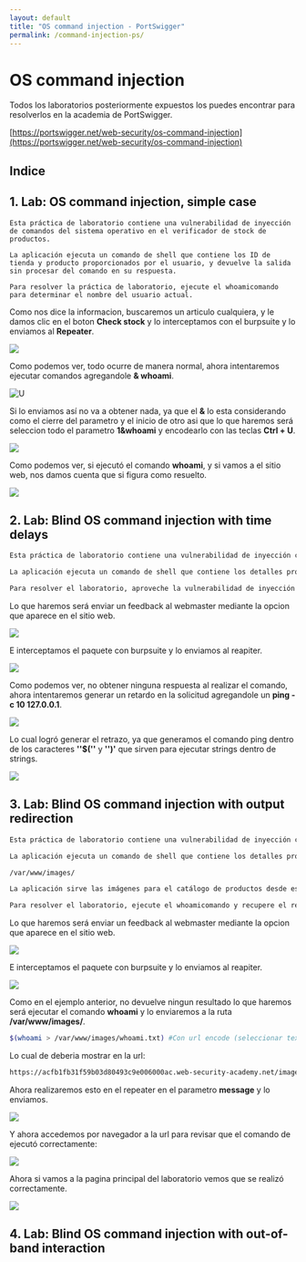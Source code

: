 ```yaml
---
layout: default
title: "OS command injection - PortSwigger"
permalink: /command-injection-ps/
---
```


# OS command injection

Todos los laboratorios posteriormente expuestos los puedes encontrar para resolverlos en la academia de PortSwigger.

[https://portswigger.net/web-security/os-command-injection](https://portswigger.net/web-security/os-command-injection)

## Indice



## 1. Lab: OS command injection, simple case

```text
Esta práctica de laboratorio contiene una vulnerabilidad de inyección de comandos del sistema operativo en el verificador de stock de productos.

La aplicación ejecuta un comando de shell que contiene los ID de tienda y producto proporcionados por el usuario, y devuelve la salida sin procesar del comando en su respuesta.

Para resolver la práctica de laboratorio, ejecute el whoamicomando para determinar el nombre del usuario actual.
```

Como nos dice la informacion, buscaremos un articulo cualquiera, y le damos clic en el boton **Check stock** y lo interceptamos con el burpsuite y lo enviamos al **Repeater**.

![](img1.png)

Como podemos ver, todo ocurre de manera normal, ahora intentaremos ejecutar comandos agregandole **& whoami**.

![U](img2.png)

Si lo enviamos así no va a obtener nada, ya que el **&** lo esta considerando como el cierre del parametro y el inicio de otro asi que lo que haremos será seleccion todo el parametro **1&whoami** y encodearlo con las teclas **Ctrl + U**.

![](img3.png)

Como podemos ver, si ejecutó el comando **whoami**, y si vamos a el sitio web, nos damos cuenta que si figura como resuelto.

![](img4.png)

## 2. Lab: Blind OS command injection with time delays

```bash
Esta práctica de laboratorio contiene una vulnerabilidad de inyección ciega de comandos del SO en la función de retroalimentación.

La aplicación ejecuta un comando de shell que contiene los detalles proporcionados por el usuario. La salida del comando no se devuelve en la respuesta.

Para resolver el laboratorio, aproveche la vulnerabilidad de inyección ciega de comandos del sistema operativo para provocar un retraso de 10 segundos.
```

Lo que haremos será enviar un feedback al webmaster mediante la opcion que aparece en el sitio web.

![](img5.png)

E interceptamos el paquete con burpsuite y lo enviamos al reapiter.

![](img6.png)

Como podemos ver, no obtener ninguna respuesta al realizar el comando, ahora intentaremos generar un retardo en la solicitud agregandole un **ping -c 10 127.0.0.1**.

![](img7.png)

Lo cual logró generar el retrazo, ya que generamos el comando ping dentro de los caracteres **''$(''** y **'')'** que sirven para ejecutar strings dentro de strings.

![](img8.png)

## 3. Lab: Blind OS command injection with output redirection  

```bash
Esta práctica de laboratorio contiene una vulnerabilidad de inyección ciega de comandos del SO en la función de retroalimentación.

La aplicación ejecuta un comando de shell que contiene los detalles proporcionados por el usuario. La salida del comando no se devuelve en la respuesta. Sin embargo, puede utilizar la redirección de salida para capturar la salida del comando. Hay una carpeta en la que se puede escribir en:

/var/www/images/

La aplicación sirve las imágenes para el catálogo de productos desde esta ubicación. Puede redirigir la salida del comando inyectado a un archivo en esta carpeta y luego usar la URL de carga de la imagen para recuperar el contenido del archivo.

Para resolver el laboratorio, ejecute el whoamicomando y recupere el resultado.
```

Lo que haremos será enviar un feedback al webmaster mediante la opcion que aparece en el sitio web.

![](img9.png)

E interceptamos el paquete con burpsuite y lo enviamos al reapiter.

![](img10.png)

Como en el ejemplo anterior, no devuelve ningun resultado lo que haremos será ejecutar el comando **whoami** y lo enviaremos a la ruta **/var/www/images/**.

```bash
$(whoami > /var/www/images/whoami.txt) #Con url encode (seleccionar texto y Ctrl + u)
```

Lo cual de deberia mostrar en la url:

```bash
https://acfb1fb31f59b03d80493c9e006000ac.web-security-academy.net/images/whoami.txt
```

Ahora realizaremos esto en el repeater en el parametro **message** y lo enviamos.

![](img11.png)

Y ahora accedemos por navegador a la url para revisar que el comando de ejecutó correctamente:

![](img12.png)

Ahora si vamos a la pagina principal del laboratorio vemos que se realizó correctamente.

![](img13.png)

## 4. Lab: Blind OS command injection with out-of-band interaction

